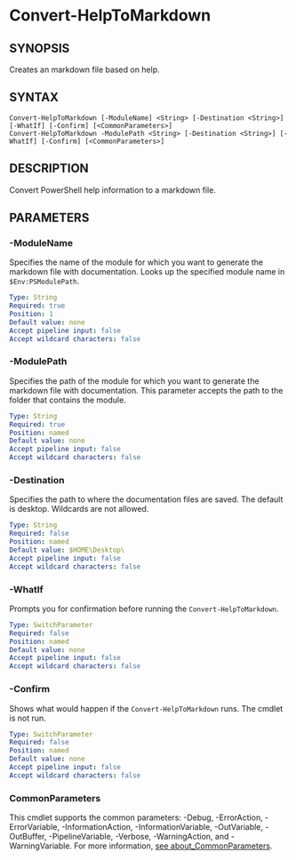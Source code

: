 # Convert-HelpToMarkdown

## SYNOPSIS
Creates an markdown file based on help.

[\\]: # (END SYNOPSIS)

## SYNTAX
```
Convert-HelpToMarkdown [-ModuleName] <String> [-Destination <String>] [-WhatIf] [-Confirm] [<CommonParameters>]Convert-HelpToMarkdown -ModulePath <String> [-Destination <String>] [-WhatIf] [-Confirm] [<CommonParameters>]
```

[\\]: # (END SYNTAX)

## DESCRIPTION
Convert PowerShell help information to a markdown file.

[\\]: # (END DESCRIPTION)

## PARAMETERS

### -ModuleName
Specifies the name of the module for which you want to generate the markdown file with documentation. Looks up the specified module name in ``$Env:PSModulePath``.
```yaml
Type: String
Required: true
Position: 1
Default value: none
Accept pipeline input: false
Accept wildcard characters: false
```

### -ModulePath
Specifies the path of the module for which you want to generate the markdown file with documentation. This parameter accepts the path to the folder that contains the module.
```yaml
Type: String
Required: true
Position: named
Default value: none
Accept pipeline input: false
Accept wildcard characters: false
```

### -Destination
Specifies the path to where the documentation files are saved. The default is desktop. Wildcards are not allowed.
```yaml
Type: String
Required: false
Position: named
Default value: $HOME\Desktop\
Accept pipeline input: false
Accept wildcard characters: false
```

### -WhatIf
Prompts you for confirmation before running the `Convert-HelpToMarkdown`.
```yaml
Type: SwitchParameter
Required: false
Position: named
Default value: none
Accept pipeline input: false
Accept wildcard characters: false
```

### -Confirm
Shows what would happen if the `Convert-HelpToMarkdown` runs. The cmdlet is not run.
```yaml
Type: SwitchParameter
Required: false
Position: named
Default value: none
Accept pipeline input: false
Accept wildcard characters: false
```

### CommonParameters
This cmdlet supports the common parameters: -Debug, -ErrorAction, -ErrorVariable, -InformationAction, -InformationVariable, -OutVariable, -OutBuffer, -PipelineVariable, -Verbose, -WarningAction, and -WarningVariable. For more information, [see about_CommonParameters](https://docs.microsoft.com/pl-pl/powershell/module/microsoft.powershell.core/about/about_commonparameters).

[\\]: # (END PARAMETERS)

[\\]: # (Generated by PSDocsGenerator)
[\\]: # (https://github.com/akotu235/PSDocsGenerator)
